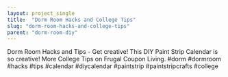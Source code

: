 ```yaml
---
layout: project_single
title:  "Dorm Room Hacks and College Tips"
slug: "dorm-room-hacks-and-college-tips"
parent: "dorm-room-diy"
---
```

Dorm Room Hacks and Tips - Get creative! This DIY Paint Strip Calendar is so creative! More College Tips on Frugal Coupon Living. #dorm #dormroom #hacks #tips #calendar #diycalendar #paintstrip #paintstripcrafts #college